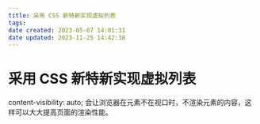 ```yaml
---
title: 采用 CSS 新特新实现虚拟列表
tags: 
date created: 2023-05-07 14:01:31
date updated: 2023-11-25 14:42:38
---
```


# 采用 CSS 新特新实现虚拟列表

content-visibility: auto; 会让浏览器在元素不在视口时，不渲染元素的内容，这样可以大大提高页面的渲染性能。
